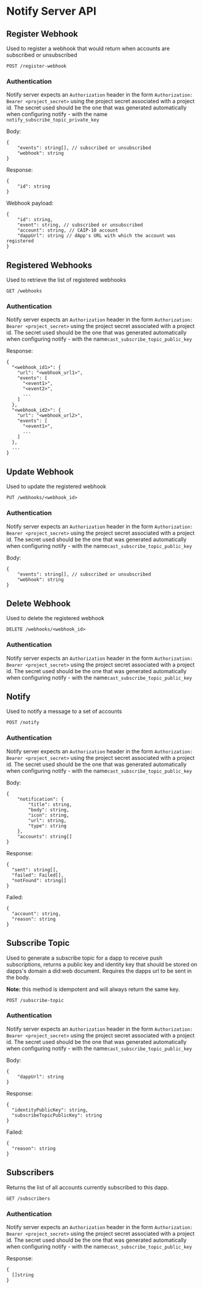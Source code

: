 # Notify Server API

## Register Webhook

Used to register a webhook that would return when accounts are subscribed or unsubscribed

`POST /register-webhook`

### Authentication
Notify server expects an `Authorization` header in the form `Authorization: Bearer <project_secret>` using the project secret associated with a project id. The secret used should be the one that was generated automatically when configuring notify - with the name `notify_subscribe_topic_private_key`  

Body:

```jsonc
{
    "events": string[], // subscribed or unsubscribed
    "webhook": string
}
```

Response:

```jsonc
{
    "id": string
}
```

Webhook payload:

```jsonc
{
    "id": string,
    "event": string, // subscribed or unsubscribed
    "account": string, // CAIP-10 account
    "dappUrl": string // dApp's URL with which the account was registered
}
```


## Registered Webhooks

Used to retrieve the list of registered webhooks

`GET /webhooks`

### Authentication
Notify server expects an `Authorization` header in the form `Authorization: Bearer <project_secret>` using the project secret associated with a project id. The secret used should be the one that was generated automatically when configuring notify - with the name`cast_subscribe_topic_public_key`  

Response:

```jsonc
{
  "<webhook_id1>": {
    "url": "<webhook_url1>",
    "events": [
      "<event1>",
      "<event2>",
      ...
    ]
  },
  "<webhook_id2>": {
    "url": "<webhook_url2>",
    "events": [
      "<event1>",
      ...
    ]
  },
  ...
}
```


## Update Webhook

Used to update the registered webhook

`PUT /webhooks/<webhook_id>`

### Authentication
Notify server expects an `Authorization` header in the form `Authorization: Bearer <project_secret>` using the project secret associated with a project id. The secret used should be the one that was generated automatically when configuring notify - with the name`cast_subscribe_topic_public_key`  

Body:

```jsonc
{
    "events": string[], // subscribed or unsubscribed
    "webhook": string
} 
```



## Delete Webhook

Used to delete the registered webhook

`DELETE /webhooks/<webhook_id>`

### Authentication
Notify server expects an `Authorization` header in the form `Authorization: Bearer <project_secret>` using the project secret associated with a project id. The secret used should be the one that was generated automatically when configuring notify - with the name`cast_subscribe_topic_public_key`  

## Notify

Used to notify a message to a set of accounts

`POST /notify`

### Authentication
Notify server expects an `Authorization` header in the form `Authorization: Bearer <project_secret>` using the project secret associated with a project id. The secret used should be the one that was generated automatically when configuring notify - with the name`cast_subscribe_topic_public_key`  

Body:

```jsonc
{
    "notification": {
        "title": string,
        "body": string,
        "icon": string,
        "url": string,
        "type": string
    },
    "accounts": string[]
}
``` 

Response: 

```jsonc
{
  "sent": string[],
  "failed": Failed[],
  "notFound": string[]
}
```

Failed:

```jsonc
{
  "account": string,
  "reason": string
}
```

## Subscribe Topic

Used to generate a subscribe topic for a dapp to receive push subscriptions, returns a public key and identity key that should be stored on dapps's domain a did:web document. Requires the dapps url to be sent in the body.

**Note:** this method is idempotent and will always return the same key.

`POST /subscribe-topic`

### Authentication
Notify server expects an `Authorization` header in the form `Authorization: Bearer <project_secret>` using the project secret associated with a project id. The secret used should be the one that was generated automatically when configuring notify - with the name`cast_subscribe_topic_public_key`  

Body:

```jsonc
{
    "dappUrl": string
}
``` 

Response:

```jsonc
{
  "identityPublicKey": string,
  "subscribeTopicPublicKey": string 
}
``` 

Failed:

```jsonc
{
  "reason": string
}
```

## Subscribers 

Returns the list of all accounts currently subscribed to this dapp.

`GET /subscribers`

### Authentication
Notify server expects an `Authorization` header in the form `Authorization: Bearer <project_secret>` using the project secret associated with a project id. The secret used should be the one that was generated automatically when configuring notify - with the name`cast_subscribe_topic_public_key`  

Response:

```jsonc
{
  []string
}
``` 


